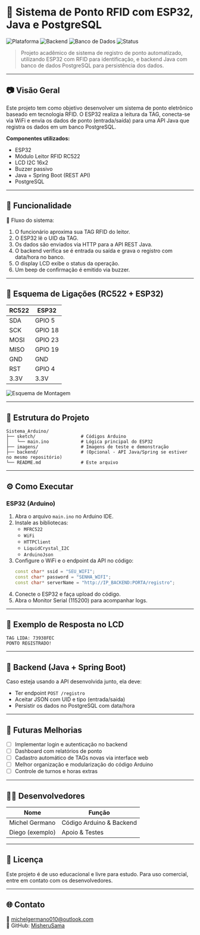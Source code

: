# 🔐 Sistema de Ponto RFID com ESP32, Java e PostgreSQL

![Plataforma](https://img.shields.io/badge/Plataforma-Arduino%20%2B%20ESP32-blue)
![Backend](https://img.shields.io/badge/Backend-Java%20%2F%20SpringBoot-green)
![Banco de Dados](https://img.shields.io/badge/Database-PostgreSQL-blueviolet)
![Status](https://img.shields.io/badge/Status-Em%20Desenvolvimento-yellow)

> Projeto acadêmico de sistema de registro de ponto automatizado, utilizando ESP32 com RFID para identificação, e backend Java com banco de dados PostgreSQL para persistência dos dados.

---

## 📷 Visão Geral

Este projeto tem como objetivo desenvolver um sistema de ponto eletrônico baseado em tecnologia RFID. O ESP32 realiza a leitura da TAG, conecta-se via WiFi e envia os dados de ponto (entrada/saída) para uma API Java que registra os dados em um banco PostgreSQL.

**Componentes utilizados:**
- ESP32
- Módulo Leitor RFID RC522
- LCD I2C 16x2
- Buzzer passivo
- Java + Spring Boot (REST API)
- PostgreSQL


---

## 🧠 Funcionalidade

📌 Fluxo do sistema:

1. O funcionário aproxima sua TAG RFID do leitor.
2. O ESP32 lê o UID da TAG.
3. Os dados são enviados via HTTP para a API REST Java.
4. O backend verifica se é entrada ou saída e grava o registro com data/hora no banco.
5. O display LCD exibe o status da operação.
6. Um beep de confirmação é emitido via buzzer.

---

## 🔌 Esquema de Ligações (RC522 + ESP32)

| RC522    | ESP32     |
|----------|-----------|
| SDA      | GPIO 5    |
| SCK      | GPIO 18   |
| MOSI     | GPIO 23   |
| MISO     | GPIO 19   |
| GND      | GND       |
| RST      | GPIO 4    |
| 3.3V     | 3.3V      |

![Esquema de Montagem](imagens/esquema_ligacoes.png)

---

## 📂 Estrutura do Projeto

```
Sistema_Arduino/
├── sketch/                 # Códigos Arduino
│   └── main.ino            # Lógica principal do ESP32
├── imagens/                # Imagens de teste e demonstração
├── backend/                # (Opcional - API Java/Spring se estiver no mesmo repositório)
└── README.md               # Este arquivo
```

---

## ⚙️ Como Executar

### ESP32 (Arduino)

1. Abra o arquivo `main.ino` no Arduino IDE.
2. Instale as bibliotecas:
   - `MFRC522`
   - `WiFi`
   - `HTTPClient`
   - `LiquidCrystal_I2C`
   - `ArduinoJson`
3. Configure o WiFi e o endpoint da API no código:
   ```cpp
   const char* ssid = "SEU_WIFI";
   const char* password = "SENHA_WIFI";
   const char* serverName = "http://IP_BACKEND:PORTA/registro";
   ```
4. Conecte o ESP32 e faça upload do código.
5. Abra o Monitor Serial (115200) para acompanhar logs.

---

## 🧪 Exemplo de Resposta no LCD

```text
TAG LIDA: 73938FEC
PONTO REGISTRADO!
```

---

## 🔐 Backend (Java + Spring Boot)

Caso esteja usando a API desenvolvida junto, ela deve:

- Ter endpoint `POST /registro`
- Aceitar JSON com UID e tipo (entrada/saida)
- Persistir os dados no PostgreSQL com data/hora

---

## 🎯 Futuras Melhorias

- [ ] Implementar login e autenticação no backend
- [ ] Dashboard com relatórios de ponto
- [ ] Cadastro automático de TAGs novas via interface web
- [ ] Melhor organização e modularização do código Arduino
- [ ] Controle de turnos e horas extras

---

## 👨‍💻 Desenvolvedores

| Nome            | Função                |
|-----------------|------------------------|
| Michel Germano  | Código Arduino & Backend |
| Diego (exemplo) | Apoio & Testes        |

---

## 🪪 Licença

Este projeto é de uso educacional e livre para estudo. Para uso comercial, entre em contato com os desenvolvedores.

---

## 🌐 Contato

📧 michelgermano010@outlook.com  
🐙 GitHub: [MisheruSama](https://github.com/MisheruSama)
